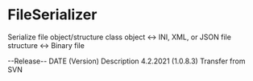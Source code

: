 # FileSerializer
 Serialize file object/structure
  class object <-> INI, XML, or JSON file
  structure <-> Binary file

--Release--
DATE (Version) Description
4.2.2021 (1.0.8.3) Transfer from SVN
